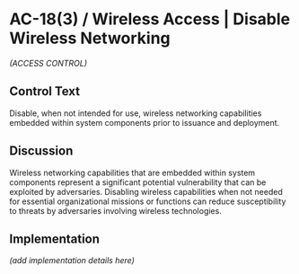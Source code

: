 # AC-18(3) / Wireless Access | Disable Wireless Networking

_(ACCESS CONTROL)_

## Control Text

Disable, when not intended for use, wireless networking capabilities embedded within system components prior to issuance and deployment.

## Discussion

Wireless networking capabilities that are embedded within system components represent a significant potential vulnerability that can be exploited by adversaries. Disabling wireless capabilities when not needed for essential organizational missions or functions can reduce susceptibility to threats by adversaries involving wireless technologies.

## Implementation

_(add implementation details here)_